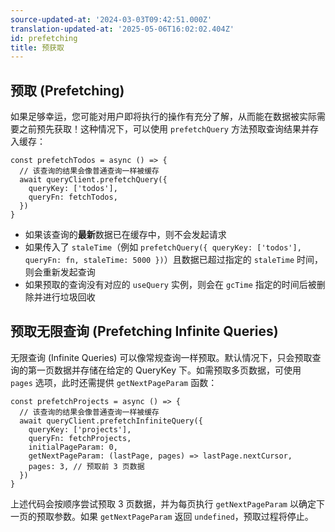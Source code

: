 ```yaml
---
source-updated-at: '2024-03-03T09:42:51.000Z'
translation-updated-at: '2025-05-06T16:02:02.404Z'
id: prefetching
title: 预获取
---
```

## 预取 (Prefetching)

如果足够幸运，您可能对用户即将执行的操作有充分了解，从而能在数据被实际需要之前预先获取！这种情况下，可以使用 `prefetchQuery` 方法预取查询结果并存入缓存：

[//]: # 'ExamplePrefetching'

```tsx
const prefetchTodos = async () => {
  // 该查询的结果会像普通查询一样被缓存
  await queryClient.prefetchQuery({
    queryKey: ['todos'],
    queryFn: fetchTodos,
  })
}
```

[//]: # 'ExamplePrefetching'

- 如果该查询的**最新**数据已在缓存中，则不会发起请求
- 如果传入了 `staleTime`（例如 `prefetchQuery({ queryKey: ['todos'], queryFn: fn, staleTime: 5000 })`）且数据已超过指定的 `staleTime` 时间，则会重新发起查询
- 如果预取的查询没有对应的 `useQuery` 实例，则会在 `gcTime` 指定的时间后被删除并进行垃圾回收

## 预取无限查询 (Prefetching Infinite Queries)

无限查询 (Infinite Queries) 可以像常规查询一样预取。默认情况下，只会预取查询的第一页数据并存储在给定的 QueryKey 下。如需预取多页数据，可使用 `pages` 选项，此时还需提供 `getNextPageParam` 函数：

[//]: # 'ExampleInfiniteQuery'

```tsx
const prefetchProjects = async () => {
  // 该查询的结果会像普通查询一样被缓存
  await queryClient.prefetchInfiniteQuery({
    queryKey: ['projects'],
    queryFn: fetchProjects,
    initialPageParam: 0,
    getNextPageParam: (lastPage, pages) => lastPage.nextCursor,
    pages: 3, // 预取前 3 页数据
  })
}
```

[//]: # 'ExampleInfiniteQuery'

上述代码会按顺序尝试预取 3 页数据，并为每页执行 `getNextPageParam` 以确定下一页的预取参数。如果 `getNextPageParam` 返回 `undefined`，预取过程将停止。
